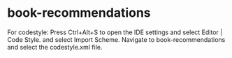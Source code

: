 # book-recommendations

For codestyle:
Press Ctrl+Alt+S to open the IDE settings and select Editor | Code Style. and select Import Scheme. Navigate to book-recommendations and select the codestyle.xml file. 
